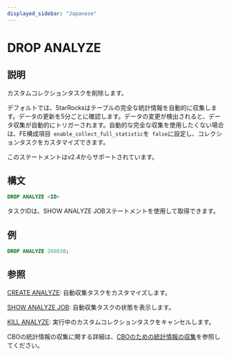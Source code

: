 ```yaml
---
displayed_sidebar: "Japanese"
---
```


# DROP ANALYZE

## 説明

カスタムコレクションタスクを削除します。

デフォルトでは、StarRocksはテーブルの完全な統計情報を自動的に収集します。データの更新を5分ごとに確認します。データの変更が検出されると、データ収集が自動的にトリガーされます。自動的な完全な収集を使用したくない場合は、FE構成項目` enable_collect_full_statistic`を` false`に設定し、コレクションタスクをカスタマイズできます。

このステートメントはv2.4からサポートされています。

## 構文

```SQL
DROP ANALYZE <ID>
```

タスクIDは、SHOW ANALYZE JOBステートメントを使用して取得できます。

## 例

```SQL
DROP ANALYZE 266030;
```

## 参照

[CREATE ANALYZE](../data-definition/CREATE_ANALYZE.md): 自動収集タスクをカスタマイズします。

[SHOW ANALYZE JOB](../data-definition/SHOW_ANALYZE_JOB.md): 自動収集タスクの状態を表示します。

[KILL ANALYZE](../data-definition/KILL_ANALYZE.md): 実行中のカスタムコレクションタスクをキャンセルします。

CBOの統計情報の収集に関する詳細は、[CBOのための統計情報の収集](../../../using_starrocks/Cost_based_optimizer.md)を参照してください。